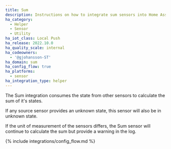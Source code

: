 ```yaml
---
title: Sum
description: Instructions on how to integrate sum sensors into Home Assistant.
ha_category:
  - Helper
  - Sensor
  - Utility
ha_iot_class: Local Push
ha_release: 2022.10.0
ha_quality_scale: internal
ha_codeowners:
  - '@gjohansson-ST'
ha_domain: sum
ha_config_flow: true
ha_platforms:
  - sensor
ha_integration_type: helper
---
```


The Sum integration consumes the state from other sensors to calculate the sum of it's states.

If any source sensor provides an unknown state, this sensor will also be in unknown state.

If the unit of measurement of the sensors differs, the Sum sensor will continue to calculate the sum but provide a warning in the log.

{% include integrations/config_flow.md %}
